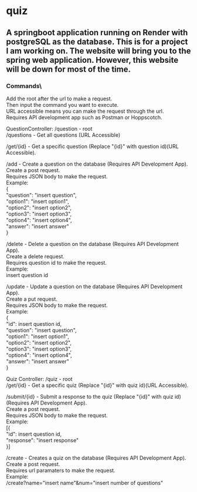 # quiz

## A springboot application running on Render with postgreSQL as the database. This is for a project I am working on. The website will bring you to the spring web application. However, this website will be down for most of the time.

### Commands\
Add the root after the url to make a request.\
Then input the command you want to execute.\
URL accessible means you can make the request through the url.\
Requires API development app such as Postman or Hoppscotch.

QuestionController: /question - root\
/questions - Get all questions (URL Accessible)

/get/{id} - Get a specific question (Replace "{id}" with question id)(URL Accessible).

/add - Create a question on the database (Requires API Development App).\
Create a post request.\
Requires JSON body to make the request.\
Example:\
{\
  "question": "insert question",\
  "option1": "insert option1",\
  "option2": "insert option2",\
  "option3": "insert option3",\
  "option4": "insert option4",\
  "answer": "insert answer"\
}

/delete - Delete a question on the database (Requires API Development App).\
Create a delete request.\
Requires question id to make the request.\
Example:\
insert question id

/update - Update a question on the database (Requires API Development App).\
Create a put request.\
Requires JSON body to make the request.\
Example:\
{\
  "id": insert question id,\
  "question": "insert question",\
  "option1": "insert option1",\
  "option2": "insert option2",\
  "option3": "insert option3",\
  "option4": "insert option4",\
  "answer": "insert answer"\
}

Quiz Controller: /quiz - root\
/get/{id} - Get a specific quiz (Replace "{id}" with quiz id)(URL Accessible).

/submit/{id} - Submit a response to the quiz (Replace "{id}" with quiz id)(Requires API Development App).\
Create a post request.\
Requires JSON body to make the request.\
Example:\
[{\
  "id": insert question id,\
  "response": "insert response"\
}]

/create - Creates a quiz on the database (Requires API Development App).\
Create a post request.\
Requires url paramaters to make the request.\
Example:\
/create?name="insert name"&num="insert number of questions"
